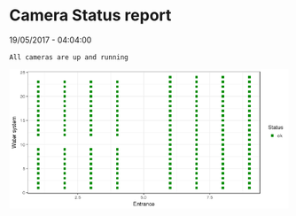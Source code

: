 Camera Status report
================
19/05/2017 - 04:04:00

    All cameras are up and running

![](camreport_files/figure-markdown_github/unnamed-chunk-2-1.png)
